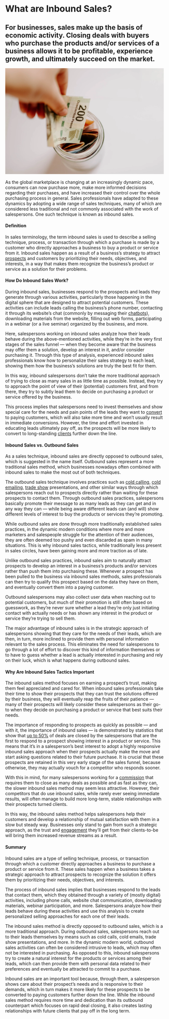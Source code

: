 # What are Inbound Sales?

## For businesses, sales make up the basis of economic activity. Closing deals with buyers who purchase the products and/or services of a business allows it to be profitable, experience growth, and ultimately succeed on the market. 

![inbound sales](./img/money-savings_t20_VWy8yP.webp)

As the global marketplace is changing at an increasingly dynamic pace, consumers can now purchase more, make more informed decisions regarding their purchases, and have increased their control over the whole purchasing process in general. Sales professionals have adapted to these dynamics by adopting a wide range of sales techniques, many of which are considered less traditional and not commonly associated with the work of salespersons. One such technique is known as inbound sales.

#### Definition

In sales terminology, the term inbound sales is used to describe a selling technique, process, or transaction through which a purchase is made by a customer who directly approaches a business to buy a product or service from it. Inbound sales happen as a result of a business’s strategy to attract [prospects](https://www.thebalancesmb.com/marketing-sales-prospect-1794386) and customers by prioritizing their needs, objectives, and interests, in a way that makes them recognize the business’s product or service as a solution for their problems.

#### How Do Inbound Sales Work?

During inbound sales, businesses respond to the prospects and leads they generate through various activities, particularly those happening in the digital sphere that are designed to attract potential customers. These activities can include leads calling the business’s phone number, contacting it through its website’s chat (commonly by messaging their [chatbots](https://www.drift.com/learn/chatbot/)), downloading materials from the website, filling out web forms, participating in a webinar (or a live seminar) organized by the business, and more. 

Here, salespersons working on inbound sales analyze how their leads behave during the above-mentioned activities, while they’re in the very first stages of the sales funnel — when they become aware that the business may offer them a solution, develop an interest in it, and/or consider purchasing it. Through this type of analysis, experienced inbound sales professionals know how to personalize their sales strategy to each lead, showing them how the business’s solutions are truly the best fit for them.

In this way, inbound salespersons don’t take the more traditional approach of trying to close as many sales in as little time as possible. Instead, they try to approach the point of view of their (potential) customers first, and from there, they try to subtly lead them to decide on purchasing a product or service offered by the business.

This process implies that salespersons need to invest themselves and show special care for the needs and pain points of the leads they want to [convert](https://rev.team/kb/what-is-conversion) to paying customers, which will also take more time and won’t usually result in immediate conversions. However, the time and effort invested in educating leads ultimately pay off, as the prospects will be more likely to convert to long-standing [clients](https://rev.team/kb/what-is-a-client) further down the line.

#### Inbound Sales vs. Outbound Sales

As a sales technique, inbound sales are directly opposed to outbound sales, which is suggested in the name itself. Outbound sales represent a more traditional sales method, which businesses nowadays often combined with inbound sales to make the most out of both techniques. 

The outbound sales technique involves practices such as [cold calling](https://rev.team/kb/cold-call), [cold emailing](https://rev.team/kb/what-is-cold-email), [trade show](https://www.shopify.com/encyclopedia/trade-show) presentations, and other similar ways through which salespersons reach out to prospects directly rather than waiting for these prospects to contact them. Through outbound sales practices, salespersons basically promote their message to as many leads as they can get and in any way they can — while being aware different leads can (and will) show different levels of interest to buy the products or services they’re promoting.

While outbound sales are done through more traditionally established sales practices, in the dynamic modern conditions where more and more marketers and salespeople struggle for the attention of their audiences, they are often deemed too pushy and even discarded as spam in many situations. This is why inbound sales tactics, while traditionally less present in sales circles, have been gaining more and more traction as of late.

Unlike outbound sales practices, inbound sales aim to naturally attract prospects to develop an interest in a business’s products and/or services rather than push them into purchasing these. Whenever a prospect has been pulled to the business via inbound sales methods, sales professionals can then try to qualify this prospect based on the data they have on them, and eventually convert them into a paying customer.

Outbound salespersons may also collect user data when reaching out to potential customers, but much of their promotion is still often based on guesswork, as they’re never sure whether a lead they’re only just initiating contact with actually needs or has shown any interest in the product or service they’re trying to sell them. 

The major advantage of inbound sales is in the strategic approach of salespersons showing that they care for the needs of their leads, which are then, in turn, more inclined to provide them with personal information relevant to the sales process. This eliminates the need for salespersons to go through a lot of effort to discover this kind of information themselves or to have to guess whether a lead is actually interested in purchasing and rely on their luck, which is what happens during outbound sales.

#### Why Are Inbound Sales Tactics Important

The inbound sales method focuses on earning a prospect’s trust, making them feel appreciated and cared for. When inbound sales professionals take their time to show their prospects that they can trust the solutions offered by their business, they will eventually reap the fruits of their patience — many of their prospects will likely consider these salespersons as their go-to when they decide on purchasing a product or service that best suits their needs.

The importance of responding to prospects as quickly as possible — and with it, the importance of inbound sales — is demonstrated by statistics that show that [up to 50%](https://www.invespcro.com/blog/sale-follow-ups/) of deals are closed by the salespersons that are the first to respond to a prospect showing interest in a product or service. This means that it’s in a salesperson’s best interest to adopt a highly responsive inbound sales approach when their prospects actually make the move and start asking questions related to their future purchase. It is crucial that these prospects are retained in this very early stage of the sales funnel, because otherwise, they may actually vouch for a competitor who responds sooner.

With this in mind, for many salespersons working for a [commission](https://rev.team/kb/what-is-commission) that requires them to close as many deals as possible and as fast as they can, the slower inbound sales method may seem less attractive. However, their competitors that do use inbound sales, while rarely ever seeing immediate results, will often manage to build more long-term, stable relationships with their prospects turned clients. 

In this way, the inbound sales method helps salespersons help their customers and develop a relationship of mutual satisfaction with them in a slow but steady way. Businesses only stand to gain from such a strategic approach, as the trust and [engagement](https://rev.team/kb/engagement) they’ll get from their clients-to-be will bring them increased revenue streams as a result.

#### Summary

Inbound sales are a type of selling technique, process, or transaction through which a customer directly approaches a business to purchase a product or service from it. These sales happen when a business takes a strategic approach to attract prospects to recognize the solution it offers them by prioritizing their needs, objectives, and interests.

The process of inbound sales implies that businesses respond to the leads that contact them, which they obtained through a variety of (mostly digital) activities, including phone calls, website chat communication, downloading materials, webinar participation, and more. Salespersons analyze how their leads behave during these activities and use this analysis to create personalized selling approaches for each one of their leads.

The inbound sales method is directly opposed to outbound sales, which is a more traditional approach. During outbound sales, salespersons reach out to their leads themselves by means such as cold calls, cold emails, trade show presentations, and more. In the dynamic modern world, outbound sales activities can often be considered intrusive to leads, which may often not be interested in purchasing. As opposed to this, inbound salespersons try to create a natural interest for the products or services among their leads, which can then provide them with personal data related to their preferences and eventually be attracted to commit to a purchase.

Inbound sales are an important tool because, through them, a salesperson shows care about their prospect’s needs and is responsive to their demands, which in turn makes it more likely for these prospects to be converted to paying customers further down the line. While the inbound sales method requires more time and dedication than its outbound counterpart which focuses on rapid deal closing, it also creates lasting relationships with future clients that pay off in the long term. 